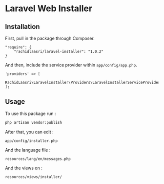# Laravel Web Installer

## Installation

First, pull in the package through Composer.

```
"require": {
    "rachidlaasri/laravel-installer": "1.0.2"
}
```

And then, include the service provider within `app/config/app.php`.

```
'providers' => [
    RachidLaasri\LaravelInstaller\Providers\LaravelInstallerServiceProvider::class
];
```
## Usage

To use this package run :
```bash
php artisan vendor:publish
```

After that, you can edit :
 
 `app/config/installer.php`
 
And the language file :
 
 `resources/lang/en/messages.php`
 
And the views on :
 
 `resources/views/installer/`
